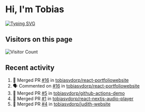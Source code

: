 # Hi, I'm Tobias
[![Typing SVG](https://readme-typing-svg.demolab.com?font=Fira+Code&pause=1000&width=435&lines=tobiasvdorp)](https://git.io/typing-svg)

## Visitors on this page
![Visitor Count](https://profile-counter.glitch.me/tobiasvdorp/count.svg)

## Recent activity
<!--START_SECTION:activity-->
1. 🎉 Merged PR [#16](https://github.com/tobiasvdorp/react-portfoliowebsite/pull/16) in [tobiasvdorp/react-portfoliowebsite](https://github.com/tobiasvdorp/react-portfoliowebsite)
2. 🗣 Commented on [#16](https://github.com/tobiasvdorp/react-portfoliowebsite/pull/16#issuecomment-2763343906) in [tobiasvdorp/react-portfoliowebsite](https://github.com/tobiasvdorp/react-portfoliowebsite)
3. 🎉 Merged PR [#5](https://github.com/tobiasvdorp/github-actions-demo/pull/5) in [tobiasvdorp/github-actions-demo](https://github.com/tobiasvdorp/github-actions-demo)
4. 🎉 Merged PR [#1](https://github.com/tobiasvdorp/react-nextjs-audio-player/pull/1) in [tobiasvdorp/react-nextjs-audio-player](https://github.com/tobiasvdorp/react-nextjs-audio-player)
5. 🎉 Merged PR [#4](https://github.com/tobiasvdorp/judith-website/pull/4) in [tobiasvdorp/judith-website](https://github.com/tobiasvdorp/judith-website)
<!--END_SECTION:activity-->

<!--
**tobiasvdorp/tobiasvdorp** is a ✨ _special_ ✨ repository because its `README.md` (this file) appears on your GitHub profile.
-->
